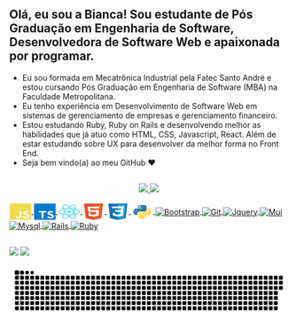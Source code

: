## Olá, eu sou a Bianca! Sou estudante de Pós Graduação em Engenharia de Software, Desenvolvedora de Software Web e apaixonada por programar.

- Eu sou formada em Mecatrônica Industrial pela Fatec Santo André e estou cursando Pós Graduação em Engenharia de Software (MBA) na Faculdade Metropolitana.
- Eu tenho experiência em Desenvolvimento de Software Web em sistemas de gerenciamento de empresas e gerenciamento financeiro.
- Estou estudando Ruby, Ruby on Rails e desenvolvendo melhor as habilidades que já atuo como HTML, CSS, Javascript, React. Além de estar estudando sobre UX para desenvolver da melhor forma no Front End.
- Seja bem vindo(a) ao meu GitHub ♥

##

<div align="center">
  <a href="https://github.com/BiancaBianchi">
  <img height="170em" src="https://github-readme-stats.vercel.app/api?username=BiancaBianchi&show_icons=true&theme=dracula&include_all_commits=true&count_private=true"/>
  <img height="170em" src="https://github-readme-stats.vercel.app/api/top-langs/?username=BiancaBianchi&layout=compact&langs_count=7&theme=dracula"/>
</div>
<div style="display: inline_block"><br>
  <img align="center" alt="Js" height="30" width="40" src="https://raw.githubusercontent.com/devicons/devicon/master/icons/javascript/javascript-plain.svg">
  <img align="center" alt="Ts" height="30" width="40" src="https://raw.githubusercontent.com/devicons/devicon/master/icons/typescript/typescript-plain.svg">
  <img align="center" alt="React" height="30" width="40" src="https://raw.githubusercontent.com/devicons/devicon/master/icons/react/react-original.svg">
  <img align="center" alt="HTML" height="30" width="40" src="https://raw.githubusercontent.com/devicons/devicon/master/icons/html5/html5-original.svg">
  <img align="center" alt="CSS" height="30" width="40" src="https://raw.githubusercontent.com/devicons/devicon/master/icons/css3/css3-original.svg">
  <img align="center" alt="Python" height="30" width="40" src="https://raw.githubusercontent.com/devicons/devicon/master/icons/python/python-original.svg">
  <img align="center" alt="Bootstrap" height="30" width="40" src="https://cdn.jsdelivr.net/gh/devicons/devicon/icons/bootstrap/bootstrap-original.svg" />
  <img align="center" alt="Git" height="30" width="40" src="https://cdn.jsdelivr.net/gh/devicons/devicon/icons/git/git-original.svg" />
  <img align="center" alt="Jquery" height="30" width="40"src="https://cdn.jsdelivr.net/gh/devicons/devicon/icons/jquery/jquery-original.svg" />
  <img align="center" alt="Mui" height="30" width="40" src="https://cdn.jsdelivr.net/gh/devicons/devicon/icons/materialui/materialui-original.svg" />
  <img align="center" alt="Mysql" height="30" width="40" src="https://cdn.jsdelivr.net/gh/devicons/devicon/icons/mysql/mysql-original.svg" />
  <img align="center" alt="Rails" height="30" width="40" src="https://cdn.jsdelivr.net/gh/devicons/devicon/icons/rails/rails-plain.svg" />
  <img align="center" alt="Ruby" height="30" width="40" src="https://cdn.jsdelivr.net/gh/devicons/devicon/icons/ruby/ruby-original.svg" />

</div>
  
  ##
 
<div> 
   <a href = "mailto:biancabianchideoleite@gmail.com"><img src="https://img.shields.io/badge/-Gmail-%23333?style=for-the-badge&logo=gmail&logoColor=white" target="_blank"></a>
  <a href="https://www.linkedin.com/in/bianca-bianchi-deoleite/" target="_blank"><img src="https://img.shields.io/badge/-LinkedIn-%230077B5?style=for-the-badge&logo=linkedin&logoColor=white" target="_blank"></a> 
 
  ![Snake animation](https://github.com/BiancaBianchi/BiancaBianchi/blob/output/github-contribution-grid-snake.svg)
 
</div>
